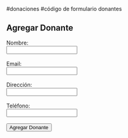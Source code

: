#donaciones
#código de formulario donantes

<!DOCTYPE html>
<html lang="es">
<head>
    <meta charset="UTF-8">
    <title>Agregar Donante</title>
    <script>
        function validarDonante() {
            let nombre = document.forms["formulario_donante"]["nombre"].value;
            let email = document.forms["formulario_donante"]["email"].value;
            let direccion = document.forms["formulario_donante"]["direccion"].value;
            let telefono = document.forms["formulario_donante"]["telefono"].value;
            if (nombre.trim() === "") {
                alert("El nombre es obligatorio");
                return false;
            }
            let reEmail = /\S+@\S+\.\S+/;
            if (!reEmail.test(email)) {
                alert("Email no válido");
                return false;
            }
            return true;
        }
    </script>
</head>
<body>
    <h2>Agregar Donante</h2>
    <form name="formulario_donante" action="insertar_donante.php" method="POST" onsubmit="return validarDonante()">
        <label>Nombre:</label><br>
        <input type="text" name="nombre" required><br><br>
        <label>Email:</label><br>
        <input type="email" name="email" required><br><br>
        <label>Dirección:</label><br>
        <input type="text" name="direccion"><br><br>
        <label>Teléfono:</label><br>
        <input type="text" name="telefono"><br><br>
        <input type="submit" value="Agregar Donante">
    </form>
</body>
</html>
